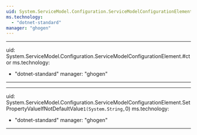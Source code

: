 ```yaml
---
uid: System.ServiceModel.Configuration.ServiceModelConfigurationElement
ms.technology: 
  - "dotnet-standard"
manager: "ghogen"
---
```


---
uid: System.ServiceModel.Configuration.ServiceModelConfigurationElement.#ctor
ms.technology: 
  - "dotnet-standard"
manager: "ghogen"
---

---
uid: System.ServiceModel.Configuration.ServiceModelConfigurationElement.SetPropertyValueIfNotDefaultValue``1(System.String,``0)
ms.technology: 
  - "dotnet-standard"
manager: "ghogen"
---
